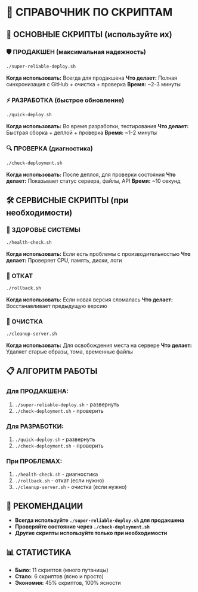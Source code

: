 # 🚀 СПРАВОЧНИК ПО СКРИПТАМ

## 🎯 ОСНОВНЫЕ СКРИПТЫ (используйте их)

### 🛡️ ПРОДАКШЕН (максимальная надежность)
```bash
./super-reliable-deploy.sh
```
**Когда использовать:** Всегда для продакшена
**Что делает:** Полная синхронизация с GitHub + очистка + проверка
**Время:** ~2-3 минуты

### ⚡ РАЗРАБОТКА (быстрое обновление)
```bash
./quick-deploy.sh
```
**Когда использовать:** Во время разработки, тестирования
**Что делает:** Быстрая сборка + деплой + проверка
**Время:** ~1-2 минуты

### 🔍 ПРОВЕРКА (диагностика)
```bash
./check-deployment.sh
```
**Когда использовать:** После деплоя, для проверки состояния
**Что делает:** Показывает статус сервера, файлы, API
**Время:** ~10 секунд

## 🛠️ СЕРВИСНЫЕ СКРИПТЫ (при необходимости)

### 💊 ЗДОРОВЬЕ СИСТЕМЫ
```bash
./health-check.sh
```
**Когда использовать:** Если есть проблемы с производительностью
**Что делает:** Проверяет CPU, память, диски, логи

### 🔄 ОТКАТ
```bash
./rollback.sh
```
**Когда использовать:** Если новая версия сломалась
**Что делает:** Восстанавливает предыдущую версию

### 🧹 ОЧИСТКА
```bash
./cleanup-server.sh
```
**Когда использовать:** Для освобождения места на сервере
**Что делает:** Удаляет старые образы, тома, временные файлы

## 📋 АЛГОРИТМ РАБОТЫ

### Для ПРОДАКШЕНА:
1. `./super-reliable-deploy.sh` - развернуть
2. `./check-deployment.sh` - проверить

### Для РАЗРАБОТКИ:
1. `./quick-deploy.sh` - развернуть
2. `./check-deployment.sh` - проверить

### При ПРОБЛЕМАХ:
1. `./health-check.sh` - диагностика
2. `./rollback.sh` - откат (если нужно)
3. `./cleanup-server.sh` - очистка (если нужно)

## 🎯 РЕКОМЕНДАЦИИ

- **Всегда используйте `./super-reliable-deploy.sh` для продакшена**
- **Проверяйте состояние через `./check-deployment.sh`**
- **Другие скрипты используйте только при необходимости**

## 📊 СТАТИСТИКА

- **Было:** 11 скриптов (много путаницы)
- **Стало:** 6 скриптов (ясно и просто)
- **Экономия:** 45% скриптов, 100% ясности
